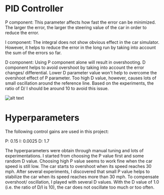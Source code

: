 [//]: # (Image References)
[image1]: ./gifs/oversteering.gif "Oversteering"

# PID Controller

P component: This parameter affects how fast the error can be minimized. The larger the error, the larger the steering value of the car in order to reduce the error. 

I component: The integral does not show obvious effect in the car simulator. However, it helps to 
reduce the error in the long run by taking into account the sum of the errors so far.

D component: Using P component alone will result in overshooting. D component helps to avoid overshoot by taking into account the error changes/ differential. Lower D parameter value won't help to overcome the overshoot effect of P parameter. Too high D value, however, causes lots of small oscillation around the reference line. Based on the experiments, the ratio of D/ I should be around 10 to avoid this issue.

![alt text][image1]

# Hyperparameters

The following control gains are used in this project:

P: 0.15
I: 0.0025
D: 1.7

The hyperparameters were obtain through manual tuning and lots of experimentations. I started from choosing the P value first and some random D value. Choosing high P value seems to work fine when the car speed is still low. The car starts to overshoot when its speed reaches 30 mph. After several experiments, I discovered that small P value helps to stabilize the car when its speed reaches more than 30 mph. To compensate overshoot/ oscillation, I played with several D values. With the D value of 1.0 (i.e. the ratio of D/I is 10), the car does not oscillate too much or too often.
